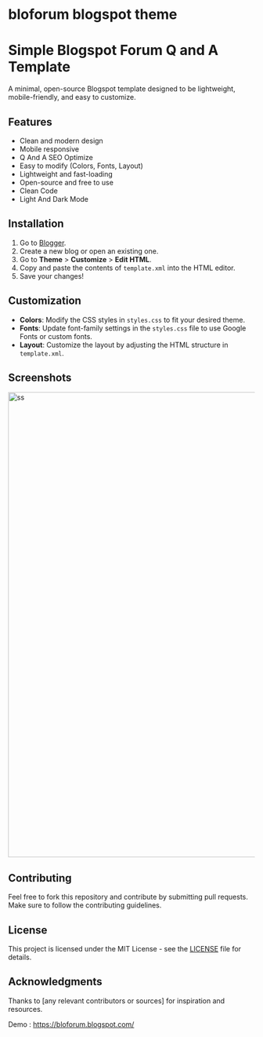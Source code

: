 # bloforum blogspot theme
# Simple Blogspot Forum Q and A Template

A minimal, open-source Blogspot template designed to be lightweight, mobile-friendly, and easy to customize.

## Features

- Clean and modern design
- Mobile responsive
- Q And A SEO Optimize
- Easy to modify (Colors, Fonts, Layout)
- Lightweight and fast-loading
- Open-source and free to use
- Clean Code
- Light And Dark Mode

## Installation

1. Go to [Blogger](https://www.blogger.com).
2. Create a new blog or open an existing one.
3. Go to **Theme** > **Customize** > **Edit HTML**.
4. Copy and paste the contents of `template.xml` into the HTML editor.
5. Save your changes!

## Customization

- **Colors**: Modify the CSS styles in `styles.css` to fit your desired theme.
- **Fonts**: Update font-family settings in the `styles.css` file to use Google Fonts or custom fonts.
- **Layout**: Customize the layout by adjusting the HTML structure in `template.xml`.

## Screenshots
<img width="1892" height="948" alt="ss" src="https://github.com/user-attachments/assets/01065d31-2f81-4542-859c-a886f44bfa6c" />

## Contributing

Feel free to fork this repository and contribute by submitting pull requests. Make sure to follow the contributing guidelines.

## License

This project is licensed under the MIT License - see the [LICENSE](LICENSE) file for details.

## Acknowledgments

Thanks to [any relevant contributors or sources] for inspiration and resources.

Demo : https://bloforum.blogspot.com/

